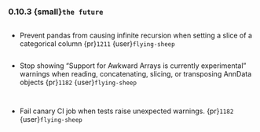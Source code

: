 ### 0.10.3 {small}`the future`

```{rubric} Bugfix
```
* Prevent pandas from causing infinite recursion when setting a slice of a categorical column {pr}`1211` {user}`flying-sheep`

```{rubric} Documentation
```
* Stop showing “Support for Awkward Arrays is currently experimental” warnings when
  reading, concatenating, slicing, or transposing AnnData objects {pr}`1182` {user}`flying-sheep`

```{rubric} Performance
```

```{rubric} Other updates
```
* Fail canary CI job when tests raise unexpected warnings. {pr}`1182` {user}`flying-sheep`
